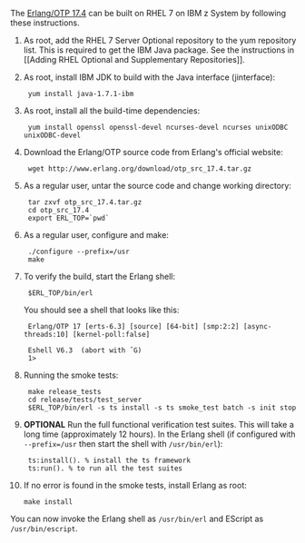 The [Erlang/OTP 17.4](http://www.erlang.org/download_release/27) can be built on RHEL 7 on IBM z System by following these instructions.

1. As root, add the RHEL 7 Server Optional repository to the yum repository list. This is required to get the IBM Java package. See the instructions in [[Adding RHEL Optional and Supplementary Repositories]].

2. As root, install IBM JDK to build with the Java interface (jinterface):

        yum install java-1.7.1-ibm

3. As root, install all the build-time dependencies:

        yum install openssl openssl-devel ncurses-devel ncurses unixODBC unixODBC-devel

4. Download the Erlang/OTP source code from Erlang's official website:

        wget http://www.erlang.org/download/otp_src_17.4.tar.gz

5. As a regular user, untar the source code and change working directory:

        tar zxvf otp_src_17.4.tar.gz
        cd otp_src_17.4
        export ERL_TOP=`pwd`

6. As a regular user, configure and make:

        ./configure --prefix=/usr
        make

7. To verify the build, start the Erlang shell:

        $ERL_TOP/bin/erl

   You should see a shell that looks like this:

        Erlang/OTP 17 [erts-6.3] [source] [64-bit] [smp:2:2] [async-threads:10] [kernel-poll:false]
        
        Eshell V6.3  (abort with ˆG)
        1>

8. Running the smoke tests:

        make release_tests
        cd release/tests/test_server
        $ERL_TOP/bin/erl -s ts install -s ts smoke_test batch -s init stop

9. **OPTIONAL** Run the full functional verification test suites. This will take a long time (approximately 12 hours). In the Erlang shell (if configured with `--prefix=/usr` then start the shell with `/usr/bin/erl`):

        ts:install(). % install the ts framework
        ts:run(). % to run all the test suites

10. If no error is found in the smoke tests, install Erlang as root:

        make install

   You can now invoke the Erlang shell as `/usr/bin/erl` and EScript as `/usr/bin/escript`.